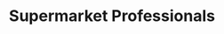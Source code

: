 ---
title: "Supermarket Professionals"
url: /pompano-beach/supermarket-professionals/
shop: supermarket
---
